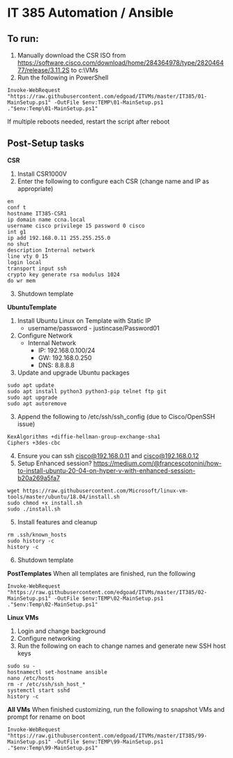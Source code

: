# IT 385 Automation / Ansible

## To run:
1. Manually download the CSR ISO from https://software.cisco.com/download/home/284364978/type/282046477/release/3.11.2S to c:\VMs
2. Run the following in PowerShell
```
Invoke-WebRequest "https://raw.githubusercontent.com/edgoad/ITVMs/master/IT385/01-MainSetup.ps1" -OutFile $env:TEMP\01-MainSetup.ps1
."$env:Temp\01-MainSetup.ps1"
```

If multiple reboots needed, restart the script after reboot

## Post-Setup tasks
**CSR**
1. Install CSR1000V
2. Enter the following to configure each CSR (change name and IP as appropriate)
```
en
conf t
hostname IT385-CSR1
ip domain name ccna.local
username cisco privilege 15 password 0 cisco
int g1
ip add 192.168.0.11 255.255.255.0
no shut
description Internal network
line vty 0 15
login local
transport input ssh
crypto key generate rsa modulus 1024
do wr mem
```
3. Shutdown template

**UbuntuTemplate**
1. Install Ubuntu Linux on Template with Static IP
   - username/password - justincase/Password01
2. Configure Network
   - Internal Network
     - IP: 192.168.0.100/24
     - GW: 192.168.0.250
     - DNS: 8.8.8.8
3. Update and upgrade Ubuntu packages
```
sudo apt update
sudo apt install python3 python3-pip telnet ftp git
sudo apt upgrade
sudo apt autoremove
```
3. Append the following to /etc/ssh/ssh_config (due to Cisco/OpenSSH issue)
```
KexAlgorithms +diffie-hellman-group-exchange-sha1
Ciphers +3des-cbc
```
4. Ensure you can ssh cisco@192.168.0.11 and cisco@192.168.0.12
5. Setup Enhanced session? https://medium.com/@francescotonini/how-to-install-ubuntu-20-04-on-hyper-v-with-enhanced-session-b20a269a5fa7
```
wget https://raw.githubusercontent.com/Microsoft/linux-vm-tools/master/ubuntu/18.04/install.sh
sudo chmod +x install.sh
sudo ./install.sh
```
5. Install features and cleanup
```
rm .ssh/known_hosts
sudo history -c
history -c
```
6. Shutdown template


**PostTemplates**
When all templates are finished, run the following
```
Invoke-WebRequest "https://raw.githubusercontent.com/edgoad/ITVMs/master/IT385/02-MainSetup.ps1" -OutFile $env:TEMP\02-MainSetup.ps1
."$env:Temp\02-MainSetup.ps1"
```

**Linux VMs**
1. Login and change background
2. Configure networking
3. Run the following on each to change names and generate new SSH host keys
```
sudo su -
hostnamectl set-hostname ansible
nano /etc/hosts
rm -r /etc/ssh/ssh_host_*
systemctl start sshd
history -c
```

**All VMs**
When finished customizing, run the following to snapshot VMs and prompt for rename on boot
```
Invoke-WebRequest "https://raw.githubusercontent.com/edgoad/ITVMs/master/IT385/99-MainSetup.ps1" -OutFile $env:TEMP\99-MainSetup.ps1
."$env:Temp\99-MainSetup.ps1"
```
